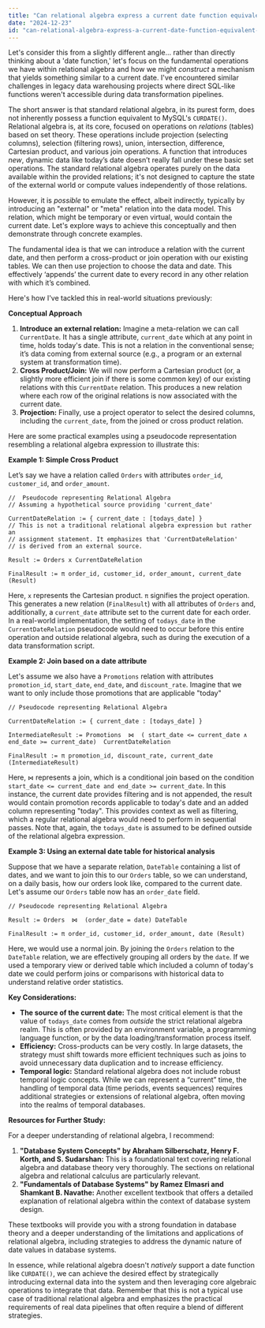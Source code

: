 ```yaml
---
title: "Can relational algebra express a current date function equivalent to MySQL's CURDATE?"
date: "2024-12-23"
id: "can-relational-algebra-express-a-current-date-function-equivalent-to-mysqls-curdate"
---
```


Let's consider this from a slightly different angle... rather than directly thinking about a 'date function,' let's focus on the fundamental operations we have within relational algebra and how we might *construct* a mechanism that yields something similar to a current date. I've encountered similar challenges in legacy data warehousing projects where direct SQL-like functions weren't accessible during data transformation pipelines.

The short answer is that standard relational algebra, in its purest form, does not inherently possess a function equivalent to MySQL's `CURDATE()`. Relational algebra is, at its core, focused on operations on *relations* (tables) based on set theory. These operations include projection (selecting columns), selection (filtering rows), union, intersection, difference, Cartesian product, and various join operations. A function that introduces *new*, dynamic data like today’s date doesn’t really fall under these basic set operations. The standard relational algebra operates purely on the data available within the provided relations; it's not designed to capture the state of the external world or compute values independently of those relations.

However, it is *possible* to emulate the effect, albeit indirectly, typically by introducing an "external" or "meta" relation into the data model. This relation, which might be temporary or even virtual, would contain the current date. Let's explore ways to achieve this conceptually and then demonstrate through concrete examples.

The fundamental idea is that we can introduce a relation with the current date, and then perform a cross-product or join operation with our existing tables. We can then use projection to choose the data and date. This effectively ‘appends’ the current date to every record in any other relation with which it’s combined.

Here's how I've tackled this in real-world situations previously:

**Conceptual Approach**

1.  **Introduce an external relation:** Imagine a meta-relation we can call `CurrentDate`. It has a single attribute, `current_date` which at any point in time, holds today's date. This is not a relation in the conventional sense; it’s data coming from external source (e.g., a program or an external system at transformation time).
2.  **Cross Product/Join:** We will now perform a Cartesian product (or, a slightly more efficient join if there is some common key) of our existing relations with this `CurrentDate` relation. This produces a new relation where each row of the original relations is now associated with the current date.
3.  **Projection:** Finally, use a project operator to select the desired columns, including the `current_date`, from the joined or cross product relation.

Here are some practical examples using a pseudocode representation resembling a relational algebra expression to illustrate this:

**Example 1: Simple Cross Product**

Let’s say we have a relation called `Orders` with attributes `order_id`, `customer_id`, and `order_amount`.

```
//  Pseudocode representing Relational Algebra
// Assuming a hypothetical source providing 'current_date'

CurrentDateRelation := { current_date : [todays_date] }
// This is not a traditional relational algebra expression but rather an
// assignment statement. It emphasizes that 'CurrentDateRelation'
// is derived from an external source.

Result := Orders x CurrentDateRelation

FinalResult := π order_id, customer_id, order_amount, current_date (Result)
```

Here, `x` represents the Cartesian product.  `π` signifies the project operation. This generates a new relation (`FinalResult`) with all attributes of `Orders` and, additionally, a `current_date` attribute set to the current date for each order. In a real-world implementation, the setting of `todays_date` in the `CurrentDateRelation` pseudocode would need to occur before this entire operation and outside relational algebra, such as during the execution of a data transformation script.

**Example 2: Join based on a date attribute**

Let's assume we also have a `Promotions` relation with attributes `promotion_id`, `start_date`, `end_date`, and `discount_rate`. Imagine that we want to only include those promotions that are applicable "today"

```
// Pseudocode representing Relational Algebra

CurrentDateRelation := { current_date : [todays_date] }

IntermediateResult := Promotions  ⋈  ( start_date <= current_date ∧ end_date >= current_date)  CurrentDateRelation

FinalResult := π promotion_id, discount_rate, current_date (IntermediateResult)

```

Here, `⋈` represents a join, which is a conditional join based on the condition `start_date <= current_date and end_date >= current_date`. In this instance, the current date provides filtering and is not appended, the result would contain promotion records applicable to today's date and an added column representing "today". This provides context as well as filtering, which a regular relational algebra would need to perform in sequential passes. Note that, again, the `todays_date` is assumed to be defined outside of the relational algebra expression.

**Example 3: Using an external date table for historical analysis**

Suppose that we have a separate relation, `DateTable` containing a list of dates, and we want to join this to our `Orders` table, so we can understand, on a daily basis, how our orders look like, compared to the current date. Let's assume our `Orders` table now has an `order_date` field.

```
// Pseudocode representing Relational Algebra

Result := Orders  ⋈  (order_date = date) DateTable

FinalResult := π order_id, customer_id, order_amount, date (Result)
```

Here, we would use a normal join. By joining the `Orders` relation to the `DateTable` relation, we are effectively grouping all orders by the `date`. If we used a temporary view or derived table which included a column of today's date we could perform joins or comparisons with historical data to understand relative order statistics.

**Key Considerations:**

*   **The source of the current date:** The most critical element is that the value of `todays_date` comes from *outside* the strict relational algebra realm. This is often provided by an environment variable, a programming language function, or by the data loading/transformation process itself.
*   **Efficiency:**  Cross-products can be very costly. In large datasets, the strategy must shift towards more efficient techniques such as joins to avoid unnecessary data duplication and to increase efficiency.
*   **Temporal logic:** Standard relational algebra does not include robust temporal logic concepts. While we can represent a “current” time, the handling of temporal data (time periods, events sequences) requires additional strategies or extensions of relational algebra, often moving into the realms of temporal databases.

**Resources for Further Study:**

For a deeper understanding of relational algebra, I recommend:

1.  **"Database System Concepts" by Abraham Silberschatz, Henry F. Korth, and S. Sudarshan:** This is a foundational text covering relational algebra and database theory very thoroughly. The sections on relational algebra and relational calculus are particularly relevant.
2.  **"Fundamentals of Database Systems" by Ramez Elmasri and Shamkant B. Navathe:** Another excellent textbook that offers a detailed explanation of relational algebra within the context of database system design.

These textbooks will provide you with a strong foundation in database theory and a deeper understanding of the limitations and applications of relational algebra, including strategies to address the dynamic nature of date values in database systems.

In essence, while relational algebra doesn't *natively* support a date function like `CURDATE()`, we can achieve the desired effect by strategically introducing external data into the system and then leveraging core algebraic operations to integrate that data. Remember that this is not a typical use case of traditional relational algebra and emphasizes the practical requirements of real data pipelines that often require a blend of different strategies.
